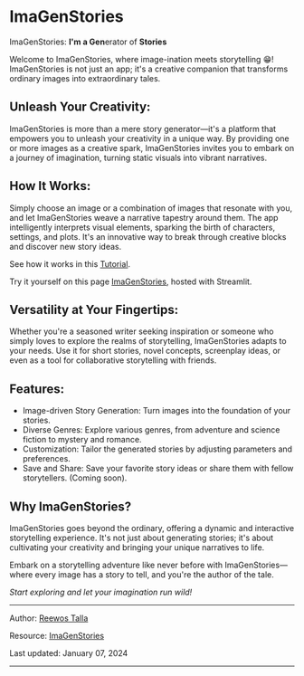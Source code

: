 # ImaGenStories

ImaGenStories: **I'm a Gen**erator of **Stories**

Welcome to ImaGenStories, where image-ination meets storytelling 😁! ImaGenStories is not just an app; it's a creative companion that transforms ordinary images into extraordinary tales.

## Unleash Your Creativity:
ImaGenStories is more than a mere story generator—it's a platform that empowers you to unleash your creativity in a unique way. By providing one or more images as a creative spark, ImaGenStories invites you to embark on a journey of imagination, turning static visuals into vibrant narratives.

## How It Works:
Simply choose an image or a combination of images that resonate with you, and let ImaGenStories weave a narrative tapestry around them. The app intelligently interprets visual elements, sparking the birth of characters, settings, and plots. It's an innovative way to break through creative blocks and discover new story ideas.

See how it works in this [Tutorial](https://drive.google.com/file/d/1HkL2KVmJzVm6qoRgtluoao3NpObBcqAH/view).

Try it yourself on this page [ImaGenStories](https://imagenstories.streamlit.app/), hosted with Streamlit.

## Versatility at Your Fingertips:
Whether you're a seasoned writer seeking inspiration or someone who simply loves to explore the realms of storytelling, ImaGenStories adapts to your needs. Use it for short stories, novel concepts, screenplay ideas, or even as a tool for collaborative storytelling with friends.

## Features:
* Image-driven Story Generation: Turn images into the foundation of your stories.
* Diverse Genres: Explore various genres, from adventure and science fiction to mystery and romance.
* Customization: Tailor the generated stories by adjusting parameters and preferences.
* Save and Share: Save your favorite story ideas or share them with fellow storytellers. (Coming soon).

## Why ImaGenStories?
ImaGenStories goes beyond the ordinary, offering a dynamic and interactive storytelling experience. It's not just about generating stories; it's about cultivating your creativity and bringing your unique narratives to life.

Embark on a storytelling adventure like never before with ImaGenStories—where every image has a story to tell, and you're the author of the tale.

*Start exploring and let your imagination run wild!*

---

Author: [Reewos Talla](https://github.com/reewos)

Resource: [ImaGenStories](https://github.com/reewos/ImaGenStories)

Last updated: January 07, 2024

---
